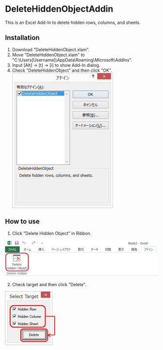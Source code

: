 # DeleteHiddenObjectAddin
This is an Excel Add-In to delete hidden rows, columns, and sheets.

## Installation
1. Download "DeleteHiddenObject.xlam".
2. Move "DeleteHiddenObject.xlam" to "C:\Users\[Username]\AppData\Roaming\Microsoft\AddIns".
3. Input [Alt] -> [t] -> [i] to show Add-In dialog.
4. Check "DeleteHiddenObject" and then click "OK".  
 ![add-in dialog](https://github.com/minoru-nagasawa/DeleteHiddenObjectAddin/blob/master/add-in.png)

## How to use
1. Click "Delete Hidden Object" in Ribbon.  

 ![click draw](https://github.com/minoru-nagasawa/DeleteHiddenObjectAddin/blob/master/click.png)  

2. Check target and then click "Delete".

 ![borders drawn](https://github.com/minoru-nagasawa/DeleteHiddenObjectAddin/blob/master/select.png)  
